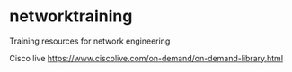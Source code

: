 # networktraining
Training resources for network engineering

Cisco live 
https://www.ciscolive.com/on-demand/on-demand-library.html
